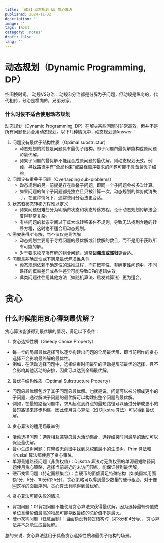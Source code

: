 ```yaml
---
title: 【ADS】动态规划 && 贪心算法
published: 2024-11-02
description: ''
image: ''
tags: [ADS]
category: 'notes'
draft: false 
lang: ''
---
```

# 动态规划（Dynamic Programming, DP）
空间换时间。
动规VS分治：动规和分治都是分解为子问题，但动规是纵向的，代代相传，分治是横向的，兄弟分家。

### 什么时候不适合使用动态规划
动态规划（Dynamic Programming, DP）在解决某些问题时非常高效，但并不是所有问题都适合用动态规划。以下几种情况中，动态规划通Answer：
1. 问题没有最优子结构性质（Optimal substructur）
	* 动态规划的前提是问题具有最优子结构，即子问题的最优解能构成原问题的最优解。
	* 如果子问题的最优解不能组合成原问题的最优解，则动态规划无效。例如，寻找路径中有“全局约束”或路径顺序要求的问题可能不具备最优子结构。
2. 问题没有重叠子问题（Overlapping sub-problems）
	* 动态规划的另一前提是存在重叠子问题，即同一个子问题会被多次计算。
	* 如果问题的每个子问题都是独立且只被计算一次，动态规划的优势就消失了。在这种情况下，通常使用分治法更合适。
3. 状态和状态转移方程难以定义
	* 如果问题很难划分为明确的状态和状态转移方程，设计动态规划的解法会变得非常复杂。
	* 有些问题的状态空间过于庞大或转移条件不规则，导致无法找到合适的转移方程，这时也不适合用动态规划。
4. 需要获得所有解，而不仅仅是最优解
	* 动态规划主要用于寻找问题的最优解或计数解的数目，而不是用于获取所有可能的解。
	* 对于要求枚举所有解的组合问题，通常**回溯法或递归**更合适。
5. 问题是非确定性或不满足最优解递推条件
	* 动态规划依赖于确定性的递推过程，而在概率性、非确定性问题中，不同路径的概率差异或条件差异可能导致DP的逻辑失效。
	* 此类问题往往用其他方法（如随机算法、启发式算法）更为适合。

# 贪心
## 什么时候能用贪心得到最优解？
贪心算法能够得到最优解的情况，满足以下条件：

1. 贪心选择性质（Greedy Choice Property）
* 每一步的局部最优选择可以逐步构建出问题的全局最优解，即当前所作的贪心选择不会影响最终解的最优性。
* 例如，在活动选择问题中，选择结束时间最早的活动是局部最优的选择，且不会影响其他活动的安排，因此可以达到全局最优解。

2. 最优子结构性质（Optimal Substructure Property）
* 问题的最优解包含了其子问题的最优解。也就是说，问题可以被分解成更小的子问题，通过解决子问题的最优解可以构建出整个问题的最优解。
* 例如，在最短路径问题中，求从起点到终点的最短路径可以通过分解成更小的最短路径来逐步构建，因此使用贪心算法（如 Dijkstra 算法）可以得到最优解。
3. 贪心算法的适用场景举例
* 活动选择问题：选择相互兼容的最大活动集合，选择结束时间最早的活动可以保证最优解。
* 最小生成树问题：在带权无向图中找到总权值最小的生成树，Prim 算法和 Kruskal 算法都使用了贪心策略。
* 单源最短路径问题（非负权值）：Dijkstra 算法对无负权图的单源最短路径问题使用贪心策略，选择当前最近的未访问顶点，能保证得到最优解。
* 硬币找零问题（特定面额集合）：当硬币的面额满足特殊结构（如美国常用面额1分、5分、10分和25分），贪心策略可以得到最少数量的硬币组合。对于像￼这样的面额序列，贪心算法也能得到最优解。

4. 贪心算法可能失败的情况
* 背包问题：01背包问题不能使用贪心算法来获得最优解，因为选择最有价值或单位重量价值最高的物品可能导致最终的总价值不是最大。
* 硬币找零问题（任意面额）：当面额没有特定结构时（如3分和4分等），贪心算法并不总能生成最优解。

总的来说，贪心算法适用于具备贪心选择性质和最优子结构的场景。